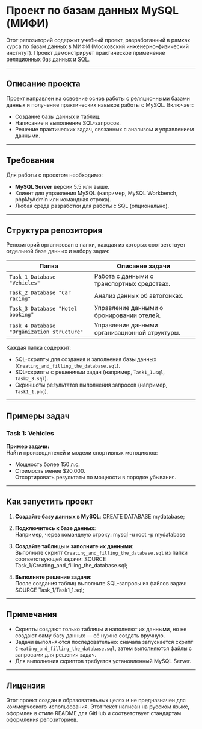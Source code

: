 # Проект по базам данных MySQL (МИФИ)

Этот репозиторий содержит учебный проект, разработанный в рамках курса по базам данных в МИФИ (Московский инженерно-физический институт). Проект демонстрирует практическое применение реляционных баз данных и SQL.

---

## Описание проекта

Проект направлен на освоение основ работы с реляционными базами данных и получение практических навыков работы с MySQL. Включает:
- Создание базы данных и таблиц.
- Написание и выполнение SQL-запросов.
- Решение практических задач, связанных с анализом и управлением данными.

---

## Требования

Для работы с проектом необходимо:
- **MySQL Server** версии 5.5 или выше.
- Клиент для управления MySQL (например, MySQL Workbench, phpMyAdmin или командная строка).
- Любая среда разработки для работы с SQL (опционально).

---

## Структура репозитория

Репозиторий организован в папки, каждая из которых соответствует отдельной базе данных и набору задач:

| Папка                                   | Описание задачи                                               |
|-----------------------------------------|--------------------------------------------------------------|
| `Task_1 Database "Vehicles"`            | Работа с данными о транспортных средствах.                   |
| `Task_2 Database "Car racing"`          | Анализ данных об автогонках.                                 |
| `Task_3 Database "Hotel booking"`       | Управление данными о бронировании отелей.                    |
| `Task_4 Database "Organization structure"` | Управление данными организационной структуры.                |

Каждая папка содержит:
- SQL-скрипты для создания и заполнения базы данных (`Creating_and_filling_the_database.sql`).
- SQL-скрипты с решениями задач (например, `Task1_1.sql`, `Task2_3.sql`).
- Скриншоты результатов выполнения запросов (например, `Task1_1.png`).

---

## Примеры задач

### Task 1: Vehicles
**Пример задачи:**  
Найти производителей и модели спортивных мотоциклов:
- Мощность более 150 л.с.
- Стоимость менее $20,000.  
Отсортировать результаты по мощности в порядке убывания.

---

## Как запустить проект

1. **Создайте базу данных в MySQL**:
CREATE DATABASE mydatabase;



2. **Подключитесь к базе данных**:  
Например, через командную строку:
mysql -u root -p mydatabase



3. **Создайте таблицы и заполните их данными**:  
Выполните скрипт `Creating_and_filling_the_database.sql` из папки соответствующей задачи:
SOURCE Task_1/Creating_and_filling_the_database.sql;


4. **Выполните решение задачи**:  
После создания таблиц выполните SQL-запросы из файлов задач:
SOURCE Task_1/Task1_1.sql;



---

## Примечания

- Скрипты создают только таблицы и наполняют их данными, но не создают саму базу данных — её нужно создать вручную.
- Задачи выполняются последовательно: сначала запускается скрипт `Creating_and_filling_the_database.sql`, затем выполняются файлы с запросами для решения задач.
- Для выполнения скриптов требуется установленный MySQL Server.

---

## Лицензия

Этот проект создан в образовательных целях и не предназначен для коммерческого использования.
Этот текст написан на русском языке, оформлен в стиле README для GitHub и соответствует стандартам оформления репозиториев.
